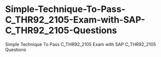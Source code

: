 # Simple-Technique-To-Pass-C_THR92_2105-Exam-with-SAP-C_THR92_2105-Questions
Simple Technique To Pass C_THR92_2105 Exam with SAP C_THR92_2105 Questions
